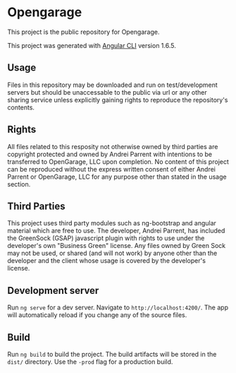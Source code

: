 # Opengarage

This project is the public repository for Opengarage.

This project was generated with [Angular CLI](https://github.com/angular/angular-cli) version 1.6.5.

## Usage

Files in this repository may be downloaded and run on test/development servers but should be unaccessable to the public via url or any other sharing service unless explicitly gaining rights to reproduce the repository's contents.

## Rights

All files related to this resposity not otherwise owned by third parties are copyright protected and owned by Andrei Parrent with intentions to be transferred to OpenGarage, LLC upon completion. No content of this project can be reproduced without the express written consent of either Andrei Parrent or OpenGarage, LLC for any purpose other than stated in the usage section.

## Third Parties

This project uses third party modules such as ng-bootstrap and angular material which are free to use.
The developer, Andrei Parrent, has included the GreenSock (GSAP) javascript plugin with rights to use under the developer's own "Business Green" license. Any files owned by Green Sock may not be used, or shared (and will not work) by anyone other than the developer and the client whose usage is covered by the developer's license.

## Development server

Run `ng serve` for a dev server. Navigate to `http://localhost:4200/`. The app will automatically reload if you change any of the source files.

## Build

Run `ng build` to build the project. The build artifacts will be stored in the `dist/` directory. Use the `-prod` flag for a production build.